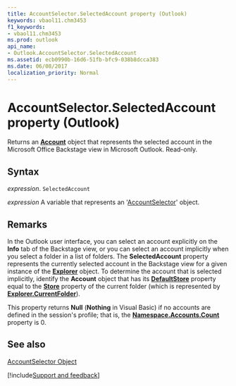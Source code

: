```yaml
---
title: AccountSelector.SelectedAccount property (Outlook)
keywords: vbaol11.chm3453
f1_keywords:
- vbaol11.chm3453
ms.prod: outlook
api_name:
- Outlook.AccountSelector.SelectedAccount
ms.assetid: ecb0990b-16d6-51fb-bfc9-038b8dcca383
ms.date: 06/08/2017
localization_priority: Normal
---
```



# AccountSelector.SelectedAccount property (Outlook)

Returns an  **[Account](Outlook.Account.md)** object that represents the selected account in the Microsoft Office Backstage view in Microsoft Outlook. Read-only.


## Syntax

_expression_. `SelectedAccount`

_expression_ A variable that represents an '[AccountSelector](Outlook.AccountSelector.md)' object.


## Remarks

In the Outlook user interface, you can select an account explicitly on the  **Info** tab of the Backstage view, or you can select an account implicitly when you select a folder in a list of folders. The **SelectedAccount** property represents the currently selected account in the Backstage view for a given instance of the **[Explorer](Outlook.Explorer.md)** object. To determine the account that is selected implicitly, identify the **Account** object that has its **[DefaultStore](Outlook.NameSpace.DefaultStore.md)** property equal to the **[Store](Outlook.Folder.Store.md)** property of the current folder (which is represented by **[Explorer.CurrentFolder](Outlook.Explorer.CurrentFolder.md)**).

This property returns  **Null** (**Nothing** in Visual Basic) if no accounts are defined in the session's profile; that is, the **[Namespace.Accounts.Count](Outlook.Accounts.Count.md)** property is 0.


## See also


[AccountSelector Object](Outlook.AccountSelector.md)

[!include[Support and feedback](~/includes/feedback-boilerplate.md)]